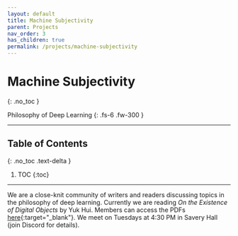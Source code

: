 ```yaml
---
layout: default
title: Machine Subjectivity
parent: Projects
nav_order: 3
has_children: true
permalink: /projects/machine-subjectivity
---
```


# Machine Subjectivity
{: .no_toc }

Philosophy of Deep Learning
{: .fs-6 .fw-300 }

---

## Table of Contents
{: .no_toc .text-delta }

1. TOC
{:toc}

---

We are a close-knit community of writers and readers discussing topics in the philosophy of deep learning. Currently we are reading *On the Existence of Digital Objects* by Yuk Hui. Members can access the PDFs [here](https://drive.google.com/drive/folders/14eLdZmvNeYVRvrB6EcdX18Fs9-mbzxua?usp=sharing){:target="_blank"}. We meet on Tuesdays at 4:30 PM in Savery Hall (join Discord for details).
